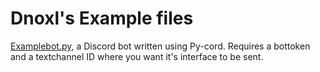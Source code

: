 # Dnoxl's Example files
[Examplebot.py](https://github.com/Dnoxl/examples/blob/main/Examplebot.py),
a Discord bot written using Py-cord.
Requires a bottoken and a textchannel ID where you want it's interface to be sent.
